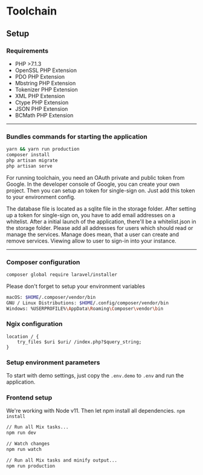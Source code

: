 # Toolchain
## Setup
### Requirements
- PHP >7.1.3
- OpenSSL PHP Extension
- PDO PHP Extension
- Mbstring PHP Extension
- Tokenizer PHP Extension
- XML PHP Extension
- Ctype PHP Extension
- JSON PHP Extension
- BCMath PHP Extension

--- 
 
### Bundles commands for starting the application
```bash
yarn && yarn run production
composer install
php artisan migrate
php artisan serve
```

For running toolchain, you need an OAuth private and public token from Google. 
In the developer console of Google, you can create your own project. Then you
can setup an token for single-sign on. Just add this token to your environment 
config. 

The database file is located as a sqlite file in the storage folder. After setting 
up a token for single-sign on, you have to add email addresses on a whitelist.
After a initial launch of the application, there'll be a whitelist.json in the storage
folder. Please add all addresses for users which should read or manage the services.
Manage does mean, that a user can create and remove services. Viewing allow to user 
to sign-in into your instance.

---

### Composer configuration
````bash
composer global require laravel/installer
````
Please don't forget to setup your environment variables
```bash
macOS: $HOME/.composer/vendor/bin
GNU / Linux Distributions: $HOME/.config/composer/vendor/bin
Windows: %USERPROFILE%\AppData\Roaming\Composer\vendor\bin
```

### Ngix configuration
```
location / {
    try_files $uri $uri/ /index.php?$query_string;
}
```

### Setup environment parameters
To start with demo settings, just copy the `.env.demo` to `.env` and run the application.

### Frontend setup
We're working with Node v11. 
Then let npm install all dependencies. `npm install`

````bash
// Run all Mix tasks...
npm run dev

// Watch changes
npm run watch

// Run all Mix tasks and minify output...
npm run production

````
